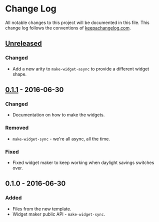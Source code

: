 # Change Log
All notable changes to this project will be documented in this file. This change log follows the conventions of [keepachangelog.com](http://keepachangelog.com/).

## [Unreleased]
### Changed
- Add a new arity to `make-widget-async` to provide a different widget shape.

## [0.1.1] - 2016-06-30
### Changed
- Documentation on how to make the widgets.

### Removed
- `make-widget-sync` - we're all async, all the time.

### Fixed
- Fixed widget maker to keep working when daylight savings switches over.

## 0.1.0 - 2016-06-30
### Added
- Files from the new template.
- Widget maker public API - `make-widget-sync`.

[Unreleased]: https://github.com/your-name/bikes/compare/0.1.1...HEAD
[0.1.1]: https://github.com/your-name/bikes/compare/0.1.0...0.1.1
